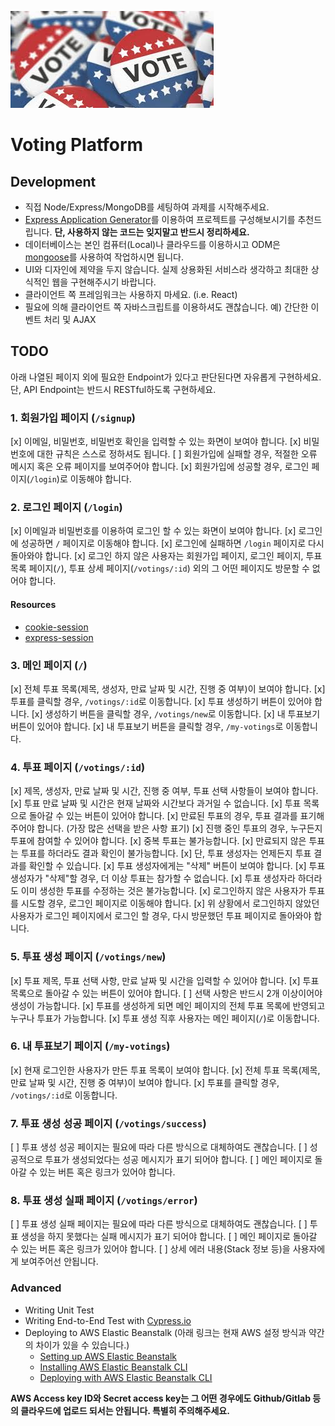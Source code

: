 ![Voting](/voting.jpeg)

# Voting Platform

## Development

- 직접 Node/Express/MongoDB를 세팅하여 과제를 시작해주세요.
- [Express Application Generator](https://expressjs.com/en/starter/generator.html)를 이용하여 프로젝트를 구성해보시기를 추천드립니다. **단, 사용하지 않는 코드는 잊지말고 반드시 정리하세요.**
- 데이터베이스는 본인 컴퓨터(Local)나 클라우드를 이용하시고 ODM은 [mongoose](https://mongoosejs.com/docs/connections.html)를 사용하여 작업하시면 됩니다.
- UI와 디자인에 제약을 두지 않습니다. 실제 상용화된 서비스라 생각하고 최대한 상식적인 웹을 구현해주시기 바랍니다.
- 클라이언트 쪽 프레임워크는 사용하지 마세요. (i.e. React)
- 필요에 의해 클라이언트 쪽 자바스크립트를 이용하셔도 괜찮습니다. 예) 간단한 이벤트 처리 및 AJAX

## TODO

아래 나열된 페이지 외에 필요한 Endpoint가 있다고 판단된다면 자유롭게 구현하세요. 단, API Endpoint는 반드시 RESTful하도록 구현하세요.

### 1. 회원가입 페이지 (`/signup`)

[x] 이메일, 비밀번호, 비밀번호 확인을 입력할 수 있는 화면이 보여야 합니다.
[x] 비밀번호에 대한 규칙은 스스로 정하셔도 됩니다.
[ ] 회원가입에 실패할 경우, 적절한 오류 메시지 혹은 오류 페이지를 보여주어야 합니다.
[x] 회원가입에 성공할 경우, 로그인 페이지(`/login`)로 이동해야 합니다.

### 2. 로그인 페이지 (`/login`)

[x] 이메일과 비밀번호를 이용하여 로그인 할 수 있는 화면이 보여야 합니다.
[x] 로그인에 성공하면 `/` 페이지로 이동해야 합니다.
[x] 로그인에 실패하면 `/login` 페이지로 다시 돌아와야 합니다.
[x] 로그인 하지 않은 사용자는 회원가입 페이지, 로그인 페이지, 투표 목록 페이지(`/`), 투표 상세 페이지(`/votings/:id`) 외의 그 어떤 페이지도 방문할 수 없어야 합니다.

#### Resources

- [cookie-session](https://expressjs.com/en/resources/middleware/cookie-session.html)
- [express-session](https://expressjs.com/en/resources/middleware/session.html)

### 3. 메인 페이지 (`/`)

[x] 전체 투표 목록(제목, 생성자, 만료 날짜 및 시간, 진행 중 여부)이 보여야 합니다.
[x] 투표를 클릭할 경우, `/votings/:id`로 이동합니다.
[x] 투표 생성하기 버튼이 있어야 합니다.
[x] 생성하기 버튼을 클릭할 경우, `/votings/new`로 이동합니다.
[x] 내 투표보기 버튼이 있어야 합니다.
[x] 내 투표보기 버튼을 클릭할 경우, `/my-votings`로 이동합니다.

### 4. 투표 페이지 (`/votings/:id`)

[x] 제목, 생성자, 만료 날짜 및 시간, 진행 중 여부, 투표 선택 사항들이 보여야 합니다.
[x] 투표 만료 날짜 및 시간은 현재 날짜와 시간보다 과거일 수 없습니다.
[x] 투표 목록으로 돌아갈 수 있는 버튼이 있어야 합니다.
[x] 만료된 투표의 경우, 투표 결과를 표기해주어야 합니다. (가장 많은 선택을 받은 사항 표기)
[x] 진행 중인 투표의 경우, 누구든지 투표에 참여할 수 있어야 합니다.
[x] 중복 투표는 불가능합니다.
[x] 만료되지 않은 투표는 투표를 하더라도 결과 확인이 불가능합니다.
[x] 단, 투표 생성자는 언제든지 투표 결과를 확인할 수 있습니다.
[x] 투표 생성자에게는 "삭제" 버튼이 보여야 합니다.
[x] 투표 생성자가 "삭제"할 경우, 더 이상 투표는 참가할 수 없습니다.
[x] 투표 생성자라 하더라도 이미 생성한 투표를 수정하는 것은 불가능합니다.
[x] 로그인하지 않은 사용자가 투표를 시도할 경우, 로그인 페이지로 이동해야 합니다.
[x] 위 상황에서 로그인하지 않았던 사용자가 로그인 페이지에서 로그인 할  경우, 다시 방문했던 투표 페이지로 돌아와야 합니다.

### 5. 투표 생성 페이지 (`/votings/new`)

[x] 투표 제목, 투표 선택 사항, 만료 날짜 및 시간을 입력할 수 있어야 합니다.
[x] 투표 목록으로 돌아갈 수 있는 버튼이 있어야 합니다.
[ ] 선택 사항은 반드시 2개 이상이어야 생성이 가능합니다.
[x] 투표를 생성하게 되면 메인 페이지의 전체 투표 목록에 반영되고 누구나 투표가 가능합니다.
[x] 투표 생성 직후 사용자는 메인 페이지(`/`)로 이동합니다.

### 6. 내 투표보기 페이지 (`/my-votings`)

[x] 현재 로그인한 사용자가 만든 투표 목록이 보여야 합니다.
[x] 전체 투표 목록(제목, 만료 날짜 및 시간, 진행 중 여부)이 보여야 합니다.
[x] 투표를 클릭할 경우, `/votings/:id`로 이동합니다.

### 7. 투표 생성 성공 페이지 (`/votings/success`)

[ ] 투표 생성 성공 페이지는 필요에 따라 다른 방식으로 대체하여도 괜찮습니다.
[ ] 성공적으로 투표가 생성되었다는 성공 메시지가 표기 되어야 합니다.
[ ] 메인 페이지로 돌아갈 수 있는 버튼 혹은 링크가 있어야 합니다.

### 8. 투표 생성 실패 페이지 (`/votings/error`)

[ ] 투표 생성 실패 페이지는 필요에 따라 다른 방식으로 대체하여도 괜찮습니다.
[ ] 투표 생성을 하지 못했다는 실패 메시지가 표기 되어야 합니다.
[ ] 메인 페이지로 돌아갈 수 있는 버튼 혹은 링크가 있어야 합니다.
[ ] 상세 에러 내용(Stack 정보 등)을 사용자에게 보여주어선 안됩니다.

### Advanced

- Writing Unit Test
- Writing End-to-End Test with [Cypress.io](https://www.cypress.io/)
- Deploying to AWS Elastic Beanstalk (아래 링크는 현재 AWS 설정 방식과 약간의 차이가 있을 수 있습니다.)
  - [Setting up AWS Elastic Beanstalk](https://github.com/vanilla-coding/deploy-with-aws-eb-and-circleci/wiki/Setting-up-AWS-Elastic-Beanstalk)
  - [Installing AWS Elastic Beanstalk CLI](https://github.com/vanilla-coding/deploy-with-aws-eb-and-circleci/wiki/Installing-Elastic-Beanstalk-CLI)
  - [Deploying with AWS Elastic Beanstalk CLI](https://github.com/vanilla-coding/deploy-with-aws-eb-and-circleci/wiki/Deploying-with-Elastic-Beanstalk-CLI)

**AWS Access key ID와 Secret access key는 그 어떤 경우에도 Github/Gitlab 등의 클라우드에 업로드 되서는 안됩니다. 특별히 주의해주세요.**
